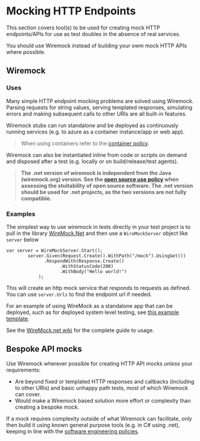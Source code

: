 # Mocking HTTP Endpoints

This section covers tool(s) to be used for creating mock HTTP endpoints/APIs for use as test doubles in the absence of real services.

You should use Wiremock instead of building your owm mock HTTP APIs where possible.

## Wiremock

### Uses

Many simple HTTP endpoint mocking problems are solved using Wiremock. Parsing requests for string values, serving templated responses, simulating errors and making subsequent calls to other URIs are all built-in features.

Wiremock stubs can run standalone and be deployed as continuously running services (e.g. to azure as a container instance/app or web app). 

>When using containers refer to the [container policy](/software-engineering-policies/Containers/ContainerPolicy.md).

Wiremock can also be instantiated inline from code or scripts on demand and disposed after a test (e.g. locally or on build/release/test agents). 
>**The .net version of wiremock is independent from the Java (wiremock.org) version. See the [open source use policy](/software-engineering-policies/OpenSourceUse/OpenSourceUsePolicy.md) when assessing the stuitability of open source software. The .net version should be used for .net projects, as the two versions are not fully compatible.**

### Examples

The simplest way to use wiremock in tests directly in your test project is to pull in the library [WireMock.Net](https://www.nuget.org/packages/WireMock.Net) and then use a `WireMockServer` object like `server` below
```
var server = WireMockServer.Start();
        server.Given(Request.Create().WithPath("/mock").UsingGet())
              .RespondWith(Response.Create()
                    .WithStatusCode(200)
                    .WithBody("Hello world!")
            );
```
This will create an http mock service that responds to requests as defined. You can use `server.Urls` to find the endpoint url if needed.

For an example of using WireMock as a standalone app that can be deployed, such as for deployed system level testing, see [this example template](https://github.com/UKHO/TemplateForWiremock).

See the [WireMock.net wiki](https://github.com/WireMock-Net/WireMock.Net/wiki) for the complete guide to usage.

## Bespoke API mocks

Use Wiremock wherever possible for creating HTTP API mocks _unless_ your requirements:

- Are beyond fixed or templated HTTP responses and callbacks (including to other URIs) and basic unhappy path tests, most of which Wiremock can cover.
- Would make a Wiremock based solution more effort or complexity than creating a bespoke mock.

If a mock requires complexity outside of what Wiremock can facilitate, _only_ then build it using known general purpose tools (e.g. in C# using .net), keeping in line with the [software engineering policies](/software-engineering-policies).
